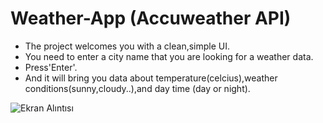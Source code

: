 # Weather-App (Accuweather API)
- The project welcomes you with a clean,simple UI.
- You need to enter a city name that you are looking for a weather data.
- Press'Enter'.
- And it will bring you data about temperature(celcius),weather conditions(sunny,cloudy..),and day time (day or night).

![Ekran Alıntısı](https://user-images.githubusercontent.com/75091589/145664082-dd5e429a-6305-470c-ae77-03bf3e80439b.JPG)
